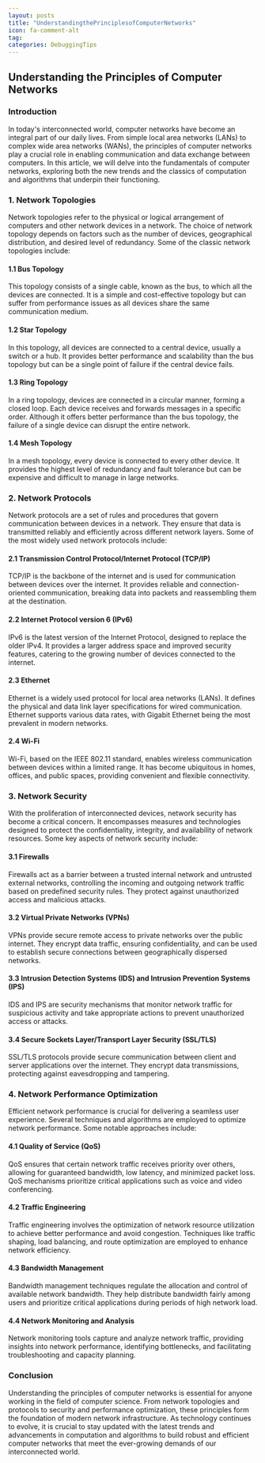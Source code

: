 ```yaml
---
layout: posts
title: "UnderstandingthePrinciplesofComputerNetworks"
icon: fa-comment-alt
tag:      
categories: DebuggingTips
---
```



## Understanding the Principles of Computer Networks

### Introduction

In today's interconnected world, computer networks have become an integral part of our daily lives. From simple local area networks (LANs) to complex wide area networks (WANs), the principles of computer networks play a crucial role in enabling communication and data exchange between computers. In this article, we will delve into the fundamentals of computer networks, exploring both the new trends and the classics of computation and algorithms that underpin their functioning.

### 1. Network Topologies

Network topologies refer to the physical or logical arrangement of computers and other network devices in a network. The choice of network topology depends on factors such as the number of devices, geographical distribution, and desired level of redundancy. Some of the classic network topologies include:

#### 1.1 Bus Topology

This topology consists of a single cable, known as the bus, to which all the devices are connected. It is a simple and cost-effective topology but can suffer from performance issues as all devices share the same communication medium.

#### 1.2 Star Topology

In this topology, all devices are connected to a central device, usually a switch or a hub. It provides better performance and scalability than the bus topology but can be a single point of failure if the central device fails.

#### 1.3 Ring Topology

In a ring topology, devices are connected in a circular manner, forming a closed loop. Each device receives and forwards messages in a specific order. Although it offers better performance than the bus topology, the failure of a single device can disrupt the entire network.

#### 1.4 Mesh Topology

In a mesh topology, every device is connected to every other device. It provides the highest level of redundancy and fault tolerance but can be expensive and difficult to manage in large networks.

### 2. Network Protocols

Network protocols are a set of rules and procedures that govern communication between devices in a network. They ensure that data is transmitted reliably and efficiently across different network layers. Some of the most widely used network protocols include:

#### 2.1 Transmission Control Protocol/Internet Protocol (TCP/IP)

TCP/IP is the backbone of the internet and is used for communication between devices over the internet. It provides reliable and connection-oriented communication, breaking data into packets and reassembling them at the destination.

#### 2.2 Internet Protocol version 6 (IPv6)

IPv6 is the latest version of the Internet Protocol, designed to replace the older IPv4. It provides a larger address space and improved security features, catering to the growing number of devices connected to the internet.

#### 2.3 Ethernet

Ethernet is a widely used protocol for local area networks (LANs). It defines the physical and data link layer specifications for wired communication. Ethernet supports various data rates, with Gigabit Ethernet being the most prevalent in modern networks.

#### 2.4 Wi-Fi

Wi-Fi, based on the IEEE 802.11 standard, enables wireless communication between devices within a limited range. It has become ubiquitous in homes, offices, and public spaces, providing convenient and flexible connectivity.

### 3. Network Security

With the proliferation of interconnected devices, network security has become a critical concern. It encompasses measures and technologies designed to protect the confidentiality, integrity, and availability of network resources. Some key aspects of network security include:

#### 3.1 Firewalls

Firewalls act as a barrier between a trusted internal network and untrusted external networks, controlling the incoming and outgoing network traffic based on predefined security rules. They protect against unauthorized access and malicious attacks.

#### 3.2 Virtual Private Networks (VPNs)

VPNs provide secure remote access to private networks over the public internet. They encrypt data traffic, ensuring confidentiality, and can be used to establish secure connections between geographically dispersed networks.

#### 3.3 Intrusion Detection Systems (IDS) and Intrusion Prevention Systems (IPS)

IDS and IPS are security mechanisms that monitor network traffic for suspicious activity and take appropriate actions to prevent unauthorized access or attacks.

#### 3.4 Secure Sockets Layer/Transport Layer Security (SSL/TLS)

SSL/TLS protocols provide secure communication between client and server applications over the internet. They encrypt data transmissions, protecting against eavesdropping and tampering.

### 4. Network Performance Optimization

Efficient network performance is crucial for delivering a seamless user experience. Several techniques and algorithms are employed to optimize network performance. Some notable approaches include:

#### 4.1 Quality of Service (QoS)

QoS ensures that certain network traffic receives priority over others, allowing for guaranteed bandwidth, low latency, and minimized packet loss. QoS mechanisms prioritize critical applications such as voice and video conferencing.

#### 4.2 Traffic Engineering

Traffic engineering involves the optimization of network resource utilization to achieve better performance and avoid congestion. Techniques like traffic shaping, load balancing, and route optimization are employed to enhance network efficiency.

#### 4.3 Bandwidth Management

Bandwidth management techniques regulate the allocation and control of available network bandwidth. They help distribute bandwidth fairly among users and prioritize critical applications during periods of high network load.

#### 4.4 Network Monitoring and Analysis

Network monitoring tools capture and analyze network traffic, providing insights into network performance, identifying bottlenecks, and facilitating troubleshooting and capacity planning.

### Conclusion

Understanding the principles of computer networks is essential for anyone working in the field of computer science. From network topologies and protocols to security and performance optimization, these principles form the foundation of modern network infrastructure. As technology continues to evolve, it is crucial to stay updated with the latest trends and advancements in computation and algorithms to build robust and efficient computer networks that meet the ever-growing demands of our interconnected world.